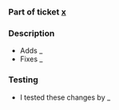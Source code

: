 ### Part of ticket [x](https://github.com/department-of-veterans-affairs/ves/issues/x)

### Description
- Adds _
- Fixes _

### Testing
- I tested these changes by _
